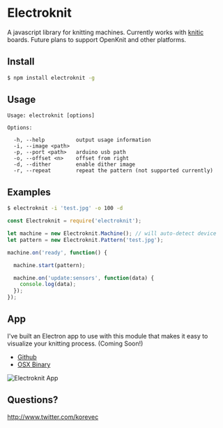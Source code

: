 # Electroknit

A javascript library for knitting machines. Currently works with [knitic](http://www.knitic.com) boards. Future plans to support OpenKnit and other platforms. 

## Install

````bash
$ npm install electroknit -g
````

## Usage

```
Usage: electroknit [options]

Options:

  -h, --help          output usage information
  -i, --image <path>  
  -p, --port <path>   arduino usb path
  -o, --offset <n>    offset from right
  -d, --dither        enable dither image
  -r, --repeat        repeat the pattern (not supported currently)
```

## Examples

```bash
$ electroknit -i 'test.jpg' -o 100 -d 
````

```javascript 
const Electroknit = require('electroknit');

let machine = new Electroknit.Machine(); // will auto-detect device
let pattern = new Electroknit.Pattern('test.jpg');

machine.on('ready', function() {

  machine.start(pattern);

  machine.on('update:sensors', function(data) {
    console.log(data);
  });
});

````

## App

I've built an Electron app to use with this module that makes it easy to visualize your knitting process. (Coming Soon!)

- [Github](https://github.com/kelly/electroknit-app)
- [OSX Binary](https://github.com/kelly/electroknit-app/raw/master/binary/Electroknit-darwin-x64.zip)

![Electroknit App](http://i.imgur.com/9AxJI3u.png)

## Questions?

http://www.twitter.com/korevec